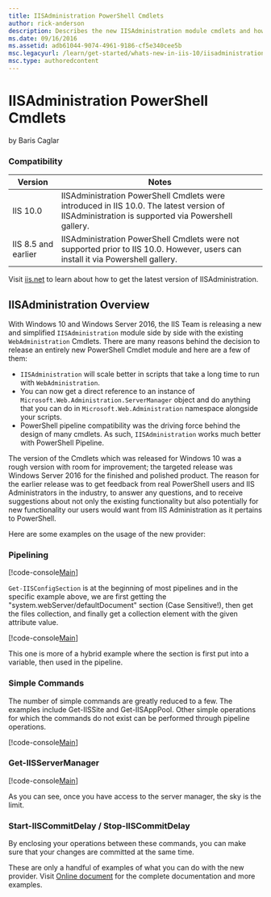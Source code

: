 ```yaml
---
title: IISAdministration PowerShell Cmdlets
author: rick-anderson
description: Describes the new IISAdministration module cmdlets and how they integrate with PowerShell, and provides usage examples.
ms.date: 09/16/2016
ms.assetid: adb61044-9074-4961-9186-cf5e340cee5b
msc.legacyurl: /learn/get-started/whats-new-in-iis-10/iisadministration-powershell-cmdlets
msc.type: authoredcontent
---
```

# IISAdministration PowerShell Cmdlets

by Baris Caglar

### Compatibility

| Version | Notes |
| --- | --- |
| IIS 10.0 | IISAdministration PowerShell Cmdlets were introduced in IIS 10.0. The latest version of IISAdministration is supported via Powershell gallery. |
| IIS 8.5 and earlier | IISAdministration PowerShell Cmdlets were not supported prior to IIS 10.0. However, users can install it via Powershell gallery. |

Visit [iis.net](https://blogs.iis.net/iisteam/introducing-iisadministration-in-the-powershell-gallery "Introducing IISAdministration in the Powershell gallery") to learn about how to get the latest version of IISAdministration.

## IISAdministration Overview

With Windows 10 and Windows Server 2016, the IIS Team is releasing a new and simplified `IISAdministration` module side by side with the existing `WebAdministration` Cmdlets. There are many reasons behind the decision to release an entirely new PowerShell Cmdlet module and here are a few of them:

- `IISAdministration` will scale better in scripts that take a long time to run with `WebAdministration`.
- You can now get a direct reference to an instance of `Microsoft.Web.Administration.ServerManager` object and do anything that you can do in `Microsoft.Web.Administration` namespace alongside your scripts.
- PowerShell pipeline compatibility was the driving force behind the design of many cmdlets. As such, `IISAdministration` works much better with PowerShell Pipeline.

The version of the Cmdlets which was released for Windows 10 was a rough version with room for improvement; the targeted release was Windows Server 2016 for the finished and polished product. The reason for the earlier release was to get feedback from real PowerShell users and IIS Administrators in the industry, to answer any questions, and to receive suggestions about not only the existing functionality but also potentially for new functionality our users would want from IIS Administration as it pertains to PowerShell.

Here are some examples on the usage of the new provider:

### Pipelining

[!code-console[Main](iisadministration-powershell-cmdlets/samples/sample1.cmd)]

`Get-IISConfigSection` is at the beginning of most pipelines and in the specific example above, we are first getting the &quot;system.webServer/defaultDocument&quot; section (Case Sensitive!), then get the files collection, and finally get a collection element with the given attribute value.

[!code-console[Main](iisadministration-powershell-cmdlets/samples/sample2.cmd)]

This one is more of a hybrid example where the section is first put into a variable, then used in the pipeline.

### Simple Commands

The number of simple commands are greatly reduced to a few. The examples include Get-IISSite and Get-IISAppPool. Other simple operations for which the commands do not exist can be performed through pipeline operations.

[!code-console[Main](iisadministration-powershell-cmdlets/samples/sample3.cmd)]

### Get-IISServerManager

[!code-console[Main](iisadministration-powershell-cmdlets/samples/sample4.cmd)]

As you can see, once you have access to the server manager, the sky is the limit.

### Start-IISCommitDelay / Stop-IISCommitDelay

By enclosing your operations between these commands, you can make sure that your changes are committed at the same time.

These are only a handful of examples of what you can do with the new provider. Visit [Online document](/powershell/module/iisadministration/ "IISAdministration") for the complete documentation and more examples.
